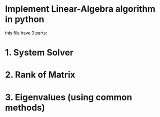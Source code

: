 # Implement Linear-Algebra algorithm in python

this file have 3 parts:
  # 1.  System Solver
  # 2.  Rank of Matrix
  # 3.  Eigenvalues (using common methods)
